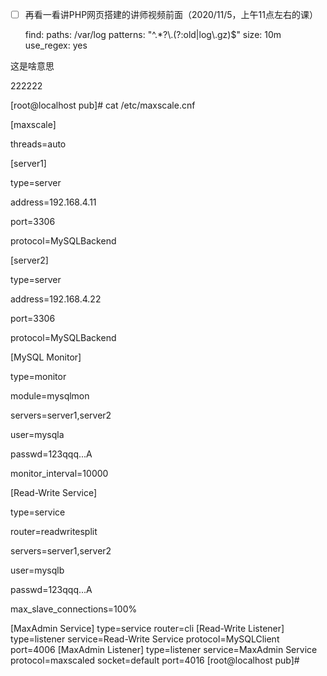 - [ ] 再看一看讲PHP网页搭建的讲师视频前面（2020/11/5，上午11点左右的课）



  find:
    paths: /var/log
    patterns: "^.*?\\.(?:old|log\\.gz)$"
    size: 10m
    use_regex: yes

这是啥意思







222222





[root@localhost pub]# cat /etc/maxscale.cnf

 [maxscale] 

threads=auto

 [server1] 

type=server

 address=192.168.4.11

 port=3306

 protocol=MySQLBackend



 [server2]

 type=server

 address=192.168.4.22

 port=3306

 protocol=MySQLBackend

 [MySQL Monitor] 

type=monitor 

module=mysqlmon

 servers=server1,server2

 user=mysqla

 passwd=123qqq...A 

monitor_interval=10000

 [Read-Write Service] 

type=service 

router=readwritesplit

 servers=server1,server2 

user=mysqlb 

passwd=123qqq...A 

max_slave_connections=100%



 [MaxAdmin Service] type=service router=cli [Read-Write Listener] type=listener service=Read-Write Service protocol=MySQLClient port=4006 [MaxAdmin Listener] type=listener service=MaxAdmin Service protocol=maxscaled socket=default port=4016 [root@localhost pub]#